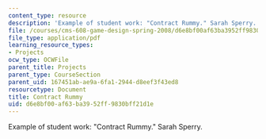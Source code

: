 ```yaml
---
content_type: resource
description: 'Example of student work: "Contract Rummy." Sarah Sperry.'
file: /courses/cms-608-game-design-spring-2008/d6e8bf00af63ba3952ff9830bff21d1e_sperry2.pdf
file_type: application/pdf
learning_resource_types:
- Projects
ocw_type: OCWFile
parent_title: Projects
parent_type: CourseSection
parent_uid: 167451ab-ae9a-6fa1-2944-d8eef3f43ed8
resourcetype: Document
title: Contract Rummy
uid: d6e8bf00-af63-ba39-52ff-9830bff21d1e
---
```

Example of student work: "Contract Rummy." Sarah Sperry.

